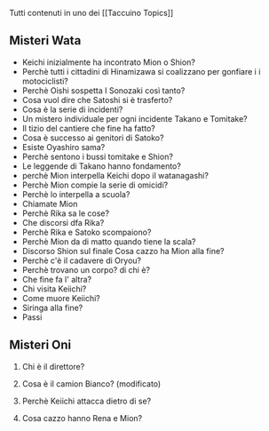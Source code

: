 
Tutti contenuti in uno dei [[Taccuino Topics]]

## Misteri Wata
- Keichi inizialmente ha incontrato Mion o Shion?
- Perchè tutti i cittadini di Hinamizawa si coalizzano per gonfiare i i motociclisti?
- Perchè Oishi sospetta I Sonozaki così tanto?
- Cosa vuol dire che Satoshi si è trasferto?
- Cosa è la serie di incidenti?
- Un mistero individuale per ogni incidente Takano e Tomitake?
- Il tizio del cantiere che fine ha fatto?
- Cosa è successo ai genitori di Satoko?
- Esiste Oyashiro sama?
- Perchè sentono i bussi tomitake e Shion?
- Le leggende di Takano hanno fondamento?
- perchè Mion interpella Keichi dopo il watanagashi?
- Perchè Mion compie la serie di omicidi?
- Perchè lo interpella a scuola?
- Chiamate Mion
- Perchè Rika sa le cose?
- Che discorsi dfa Rika?
- Perchè Rika e Satoko scompaiono?
- Perchè Mion da di matto quando tiene la scala?
- Discorso Shion sul finale Cosa cazzo ha Mion alla fine?
- Perchè c'è il cadavere di Oryou?
- Perchè trovano un corpo? di chi è?
- Che fine fa l' altra?
- Chi visita Keiichi?
- Come muore Keiichi?
- Siringa alla fine?
- Passi

## Misteri Oni
1. Chi è il direttore?
    
2. Cosa è il camion Bianco? (modificato)
    
3. Perchè Keiichi attacca dietro di se?
    
4. Cosa cazzo hanno Rena e Mion?